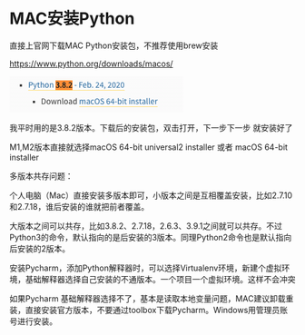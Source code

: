 # MAC安装Python



直接上官网下载MAC	Python安装包，不推荐使用brew安装

https://www.python.org/downloads/macos/

![image-20220703195200634](https://raw.githubusercontent.com/yinzhipeng123/Picture_Bed/main/202207031952710.png)

我平时用的是3.8.2版本。下载后的安装包，双击打开，下一步下一步 就安装好了



M1,M2版本直接就选择macOS 64-bit universal2 installer 或者 macOS 64-bit installer



多版本共存问题：

个人电脑（Mac）直接安装多版本即可，小版本之间是互相覆盖安装，比如2.7.10和2.7.18，谁后安装的谁就把前者覆盖。

大版本之间可以共存，比如3.8.2、2.7.18，2.6.3、3.9.1之间就可以共存。不过Python3的命令，默认指向的是后安装的3版本。同理Python2命令也是默认指向后安装的2版本。

安装Pycharm，添加Python解释器时，可以选择Virtualenv环境，新建个虚拟环境，基础解释器选择自己安装的不通版本。一个项目一个虚拟环境。这样不会冲突

如果Pycharm 基础解释器选择不了，基本是读取本地变量问题，MAC建议卸载重装，直接安装官方版本，不要通过toolbox下载Pycharm。Windows用管理员账号进行安装。
